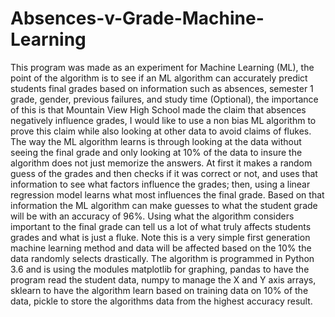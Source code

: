 # Absences-v-Grade-Machine-Learning
This program was made as an experiment for Machine Learning (ML), the point of the algorithm is to see if an ML algorithm can accurately predict students final grades based on information such as absences, semester 1 grade, gender, previous failures, and study time (Optional), the importance of this is that Mountain View High School made the claim that absences negatively influence grades, I would like to use a non bias ML algorithm to prove this claim while also looking at other data to avoid claims of flukes. The way the ML algorithm learns is through looking at the data without seeing the final grade and only looking at 10% of the data to insure the algorithm does not just memorize the answers. At first it makes a random guess of the grades and then checks if it was correct or not, and uses that information to see what factors influence the grades; then, using a linear regression model learns what most influences the final grade. Based on that information the ML algorithm can make guesses to what the student grade will be with an accuracy of 96%. Using what the algorithm considers important to the final grade can tell us a lot of what truly affects students grades and what is just a fluke. Note this is a very simple first generation machine learning method and data will be affected based on the 10% the data randomly selects drastically. The algorithm is programmed in Python 3.6 and is using the modules matplotlib for graphing, pandas to have the program read the student data, numpy to manage the X and Y axis arrays, sklearn to have the algorithm learn based on training data on 10% of the data, pickle to store the algorithms data from the highest accuracy result.
